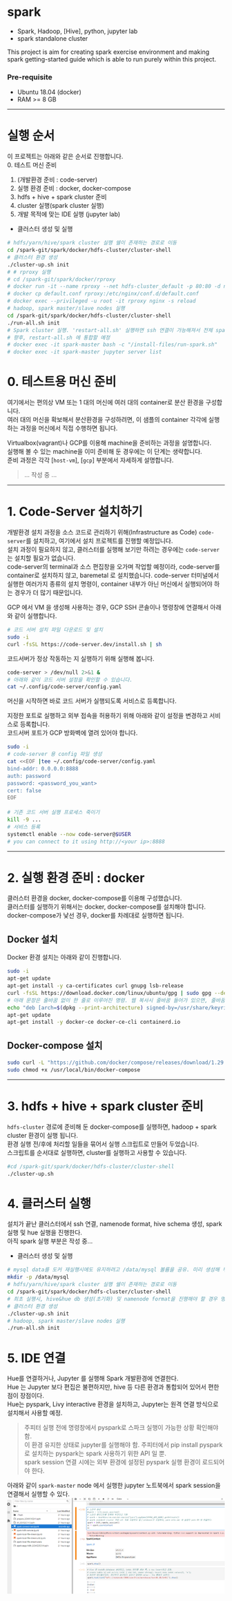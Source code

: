 # spark

- Spark, Hadoop, [Hive], python, jupyter lab  
- spark standalone cluster  
  
This project is aim for creating spark exercise environment and making spark getting-started guide which is able to run purely within this project.  

### Pre-requisite

- Ubuntu 18.04 (docker)
- RAM >= 8 GB  


---  
 
# 실행 순서  
이 프로젝트는 아래와 같은 순서로 진행합니다.  
0. 테스트 머신 준비  
1. (개발환경 준비 : code-server)
2. 실행 환경 준비 : docker, docker-compose    
3. hdfs + hive + spark cluster 준비   
4. cluster 실행(spark cluster 실행) 
5. 개발 목적에 맞는 IDE 실행 (jupyter lab)  
  
- 클러스터 생성 및 실행  
```bash
# hdfs/yarn/hive/spark cluster 실행 쉘이 존재하는 경로로 이동
cd /spark-git/spark/docker/hdfs-cluster/cluster-shell  
# 클러스터 환경 생성 
./cluster-up.sh init 
# # rproxy 실행 
# cd /spark-git/spark/docker/rproxy 
# docker run -it --name rproxy --net hdfs-cluster_default -p 80:80 -d nginx  
# docker cp default.conf rproxy:/etc/nginx/conf.d/default.conf
# docker exec --privileged -u root -it rproxy nginx -s reload
# hadoop, spark master/slave nodes 실행  
cd /spark-git/spark/docker/hdfs-cluster/cluster-shell 
./run-all.sh init 
# Spark cluster 실행. 'restart-all.sh' 실행하면 ssh 연결이 가능해져서 전체 spark node 한번에 실행 가능.  
# 향후, restart-all.sh 에 통합할 예정  
# docker exec -it spark-master bash -c "/install-files/run-spark.sh"
# docker exec -it spark-master jupyter server list
```
  
# 0. 테스트용 머신 준비  
여기에서는 편의상 VM 또는 1 대의 머신에 여러 대의 container로 분산 환경을 구성합니다.  
여러 대의 머신을 확보해서 분산환경을 구성하려면, 이 샘플의 container 각각에 실행하는 과정을 머신에서 직접 수행하면 됩니다.  
    
Virtualbox(vagrant)나 GCP를 이용해 machine을 준비하는 과정을 설명합니다.  
실행해 볼 수 있는 machine을 이미 준비해 둔 경우에는 이 단계는 생략합니다.  
준비 과정은 각각 [`host-vm`], [`gcp`] 부분에서 자세하게 설명합니다.  
> ... 작성 중 ...  
  
--- 

# 1. Code-Server 설치하기  
개발환경 설치 과정을 소스 코드로 관리하기 위해(Infrastructure as Code) `code-server`를 설치하고, 여기에서 설치 프로젝트를 진행할 예정입니다.   
설치 과정이 필요하지 않고, 클러스터를 실행해 보기만 하려는 경우에는 `code-server`는 설치할 필요가 없습니다.  
code-server의 terminal과 소스 편집창을 오가며 작업할 예정이라, code-server를 container로 설치하지 않고, baremetal 로 설치했습니다. 
code-server 터미널에서 실행한 여러가지 종류의 설치 명령이, container 내부가 아닌 머신에서 실행되어야 하는 경우가 더 많기 때문입니다.  
     
GCP 에서 VM 을 생성해 사용하는 경우, GCP SSH 콘솔이나 명령창에 연결해서 아래와 같이 실행합니다.  
```bash
# 코드 서버 설치 파일 다운로드 및 설치  
sudo -i
curl -fsSL https://code-server.dev/install.sh | sh
```
코드서버가 정상 작동하는 지 실행하기 위해 실행해 봅니다.  
```bash
code-server > /dev/null 2>&1 &
# 아래와 같이 코드 서버 설정을 확인할 수 있습니다. 
cat ~/.config/code-server/config.yaml
```
  
머신을 시작하면 바로 코드 서버가 실행되도록 서비스로 등록합니다.  
  
지정한 포트로 실행하고 외부 접속을 허용하기 위해 아래와 같이 설정을 변경하고 서비스로 등록합니다.   
코드서버 포트가 GCP 방화벽에 열려 있어야 합니다.  
```bash
sudo -i
# code-server 용 config 파일 생성  
cat <<EOF |tee ~/.config/code-server/config.yaml
bind-addr: 0.0.0.0:8888
auth: password
password: <password_you_want>
cert: false
EOF

# 기존 코드 서버 실행 프로세스 죽이기
kill -9 ...
# 서비스 등록 
systemctl enable --now code-server@$USER
# you can connect to it using http://<your ip>:8888 
```
  
---
# 2. 실행 환경 준비 : docker  
클러스터 환경을 docker, docker-compose를 이용해 구성했습니다.  
클러스터를 실행하기 위해서는 docker, docker-compose를 설치해야 합니다.  
docker-compose가 낯선 경우, docker를 차례대로 실행하면 됩니다.  
  
## Docker 설치  
Docker 환경 설치는 아래와 같이 진행합니다.  
```bash
sudo -i
apt-get update  
apt-get install -y ca-certificates curl gnupg lsb-release
curl -fsSL https://download.docker.com/linux/ubuntu/gpg | sudo gpg --dearmor -o /usr/share/keyrings/docker-archive-keyring.gpg
# 아래 문장은 줄바꿈 없이 한 줄로 이루어진 명령. 웹 복사시 줄바꿈 들어가 있으면, 줄바꿈 없애야 함.  
echo "deb [arch=$(dpkg --print-architecture) signed-by=/usr/share/keyrings/docker-archive-keyring.gpg] https://download.docker.com/linux/ubuntu $(lsb_release -cs) stable" | sudo tee /etc/apt/sources.list.d/docker.list > /dev/null
apt-get update
apt-get install -y docker-ce docker-ce-cli containerd.io
```
## Docker-compose 설치  
```bash
sudo curl -L "https://github.com/docker/compose/releases/download/1.29.2/docker-compose-$(uname -s)-$(uname -m)" -o /usr/local/bin/docker-compose
sudo chmod +x /usr/local/bin/docker-compose
```
  
---  
# 3. hdfs + hive + spark cluster 준비  
`hdfs-cluster` 경로에 준비해 둔 docker-compose를 실행하면, hadoop + spark cluster 환경이 실행 됩니다.  
환경 실행 전/후에 처리할 일들을 묶어서 실행 스크립트로 만들어 두었습니다.  
스크립트를 순서대로 실행하면, cluster를 실행하고 사용할 수 있습니다.  
```bash
#cd /spark-git/spark/docker/hdfs-cluster/cluster-shell 
./cluster-up.sh 
```
  
# 4. 클러스터 실행  
설치가 끝난 클러스터에서 ssh 연결, namenode format, hive schema 생성, spark 실행 및 hue 실행을 진행한다.  
아직 spark 실행 부분은 작성 중...  
  
- 클러스터 생성 및 실행  
```bash
# mysql data를 도커 재실행시에도 유지하려고 /data/mysql 볼륨을 공유. 미리 생성해 두어야. 
mkdir -p /data/mysql
# hdfs/yarn/hive/spark cluster 실행 쉘이 존재하는 경로로 이동
cd /spark-git/spark/docker/hdfs-cluster/cluster-shell  
# 최초 실행시, hive&hue db 생성(초기화) 및 namenode format을 진행해야 할 경우 명령에 init 옵션을 추가. 
# 클러스터 환경 생성 
./cluster-up.sh init
# hadoop, spark master/slave nodes 실행  
./run-all.sh init
```
  
# 5. IDE 연결  
Hue를 연결하거나, Jupyter 를 실행해 Spark 개발환경에 연결한다.  
Hue 는 Jupyter 보다 편집은 불편하지만, hive 등 다른 환경과 통합되어 있어서 편한 점이 장점이다.  
Hue는 pyspark, Livy interactive 환경을 설치하고, Jupyter는 원격 연결 방식으로 설치해서 사용할 예정.  
  
> 주피터 실행 전에 명령창에서 pyspark로 스파크 실행이 가능한 상황 확인해야 함.  
> 이 환경 유지한 상태로 jupyter를 실행해야 함. 
> 주피터에서 pip install pyspark로 설치하는 pyspark는 spark 사용하기 위한 API 일 뿐.  
> spark session 연결 시에는 외부 환경에 설정된 pyspark 실행 환경이 로드되어야 한다.  
  
아래와 같이 `spark-master` node 에서 실행한 jupyter 노트북에서 spark session을 연결해서 실행할 수 있다.  
![Spark Yarn connection](./imgs/spark-yarn-connect.png)  


  